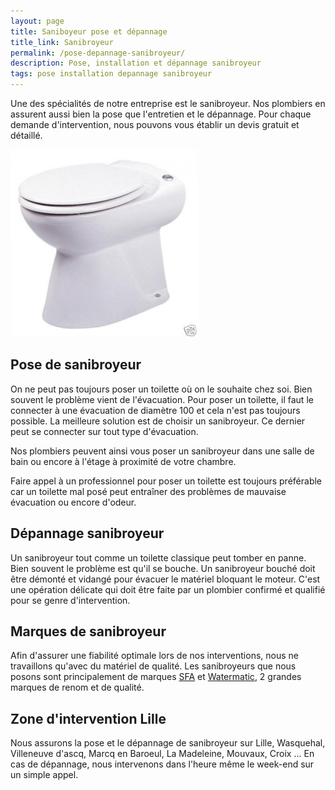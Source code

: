 ```yaml
---
layout: page
title: Saniboyeur pose et dépannage
title_link: Sanibroyeur
permalink: /pose-depannage-sanibroyeur/
description: Pose, installation et dépannage sanibroyeur
tags: pose installation depannage sanibroyeur
---
```


Une des spécialités de notre entreprise est le sanibroyeur.
Nos plombiers en assurent aussi bien la pose que l'entretien et le dépannage.
Pour chaque demande d'intervention, nous pouvons vous établir un devis gratuit et détaillé.

![saniboyeur](/images/sanibroyeur-0.jpg "sanibroyeur")

## Pose de sanibroyeur

On ne peut pas toujours poser un toilette où on le souhaite chez soi.
Bien souvent le problème vient de l'évacuation. Pour poser un toilette, il faut le connecter à une évacuation de diamètre 100 et cela n'est pas toujours possible. 
La meilleure solution est de choisir un sanibroyeur. 
Ce dernier peut se connecter sur tout type d'évacuation.

Nos plombiers peuvent ainsi vous poser un sanibroyeur dans une salle de bain ou encore à l'étage à proximité de votre chambre. 

Faire appel à un professionnel pour poser un toilette est toujours préférable car un toilette mal posé peut entraîner des problèmes de mauvaise évacuation ou encore d'odeur.

## Dépannage sanibroyeur

Un sanibroyeur tout comme un toilette classique peut tomber en panne.
Bien souvent le problème est qu'il se bouche. 
Un sanibroyeur bouché doit être démonté et vidangé pour évacuer le matériel bloquant le moteur. C'est une opération délicate qui doit être faite par un plombier confirmé et qualifié pour se genre d'intervention.

## Marques de sanibroyeur

Afin d'assurer une fiabilité optimale lors de nos interventions, nous ne travaillons qu'avec du matériel de qualité.
Les sanibroyeurs que nous posons sont principalement de marques [SFA](http://www.sfa.fr/) et 
[Watermatic](http://www.watermatic.fr/), 2 grandes marques de renom et de qualité.

## Zone d'intervention Lille

Nous assurons la pose et le dépannage de sanibroyeur sur Lille, Wasquehal, Villeneuve d'ascq, Marcq en Baroeul, La Madeleine, Mouvaux, Croix ...
En cas de dépannage, nous intervenons dans l'heure même le week-end sur un simple appel.



